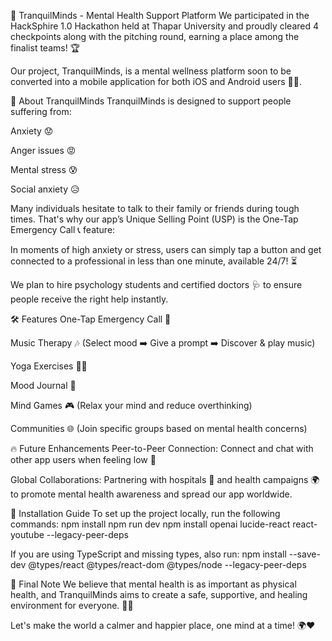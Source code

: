 🚀 TranquilMinds - Mental Health Support Platform
We participated in the HackSphire 1.0 Hackathon held at Thapar University and proudly cleared 4 checkpoints along with the pitching round, earning a place among the finalist teams! 🏆

Our project, TranquilMinds, is a mental wellness platform soon to be converted into a mobile application for both iOS and Android users 📱✨.

🌟 About TranquilMinds
TranquilMinds is designed to support people suffering from:

Anxiety 😟

Anger issues 😡

Mental stress 😰

Social anxiety 😥

Many individuals hesitate to talk to their family or friends during tough times. That's why our app’s Unique Selling Point (USP) is the One-Tap Emergency Call 📞 feature:

In moments of high anxiety or stress, users can simply tap a button and get connected to a professional in less than one minute, available 24/7! ⏳

We plan to hire psychology students and certified doctors 🩺 to ensure people receive the right help instantly.

🛠 Features
One-Tap Emergency Call 🚨

Music Therapy 🎶 (Select mood ➡️ Give a prompt ➡️ Discover & play music)

Yoga Exercises 🧘‍♂️

Mood Journal 📓

Mind Games 🎮 (Relax your mind and reduce overthinking)

Communities 🌐 (Join specific groups based on mental health concerns)

🔥 Future Enhancements
Peer-to-Peer Connection: Connect and chat with other app users when feeling low 🤝

Global Collaborations: Partnering with hospitals 🏥 and health campaigns 🌍 to promote mental health awareness and spread our app worldwide.

🧩 Installation Guide
To set up the project locally, run the following commands:
npm install
npm run dev
npm install openai lucide-react react-youtube --legacy-peer-deps

If you are using TypeScript and missing types, also run:
npm install --save-dev @types/react @types/react-dom @types/node --legacy-peer-deps

🌈 Final Note
We believe that mental health is as important as physical health, and TranquilMinds aims to create a safe, supportive, and healing environment for everyone. 🧠💬

Let's make the world a calmer and happier place, one mind at a time! 🌍❤️
